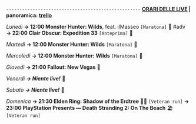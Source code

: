<code>---------------------------------------------------</code>
<b><u>ORARI DELLE LIVE</u> | panoramica: <a href="https://trello.com/b/iKwdSGf3/sabaku">trello</a></b>

<i>Lunedì</i>
<b>→ 12:00 Monster Hunter: Wilds</b>, feat. ilMasseo <code>[Maratona]</code> 🐗 #adv
<b>→ 22:00 Clair Obscur: Expedition 33</b> <code>[Anteprima]</code> 👣

<i>Martedì</i>
<b>→ 12:00 Monster Hunter: Wilds</b> <code>[Maratona]</code> 🐗

<i>Mercoledì</i>
<b>→ 12:00 Monster Hunter: Wilds</b> <code>[Maratona]</code> 🐗

<i>Giovedì</i>
<b>→ 21:00 Fallout: New Vegas</b> 🥫

<i>Venerdì</i>
<b><i>→ Niente live!</i></b> 🕺

<i>Sabato</i>
<b><i>→ Niente live!</i></b> 🕺

<i>Domenica</i>
<b>→ 21:30 Elden Ring: Shadow of the Erdtree</b> 🌲🌑 <code>[Veteran run]</code>
<b>→ 23:00 PlayStation Presents — Death Stranding 2: On The Beach</b> 🏖️ <code>[Veteran run]</code>
